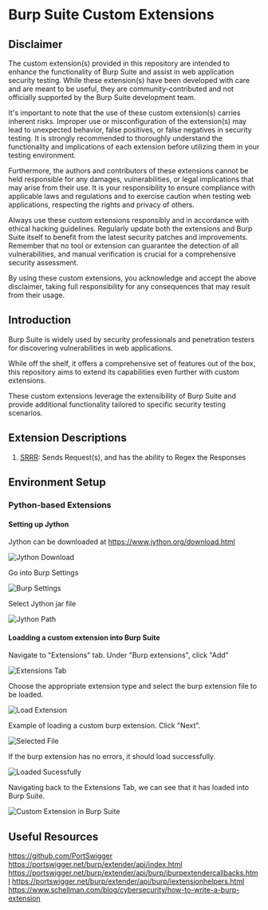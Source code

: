 # Burp Suite Custom Extensions

## Disclaimer

The custom extension(s) provided in this repository are intended to enhance the functionality of Burp Suite and assist in web application security testing. 
While these extension(s) have been developed with care and are meant to be useful, they are community-contributed and not officially supported by the Burp Suite development team.

It's important to note that the use of these custom extension(s) carries inherent risks. 
Improper use or misconfiguration of the extension(s) may lead to unexpected behavior, false positives, or false negatives in security testing. 
It is strongly recommended to thoroughly understand the functionality and implications of each extension before utilizing them in your testing environment.

Furthermore, the authors and contributors of these extensions cannot be held responsible for any damages, vulnerabilities, or legal implications that may arise from their use. 
It is your responsibility to ensure compliance with applicable laws and regulations and to exercise caution when testing web applications, respecting the rights and privacy of others.

Always use these custom extensions responsibly and in accordance with ethical hacking guidelines. 
Regularly update both the extensions and Burp Suite itself to benefit from the latest security patches and improvements. 
Remember that no tool or extension can guarantee the detection of all vulnerabilities, and manual verification is crucial for a comprehensive security assessment.

By using these custom extensions, you acknowledge and accept the above disclaimer, taking full responsibility for any consequences that may result from their usage.

## Introduction

Burp Suite is widely used by security professionals and penetration testers for discovering vulnerabilities in web applications. 

While off the shelf, it offers a comprehensive set of features out of the box, this repository aims to extend its capabilities even further with custom extensions. 

These custom extensions leverage the extensibility of Burp Suite and provide additional functionality tailored to specific security testing scenarios. 

## Extension Descriptions

1. [SRRR](Python/SRRR): Sends Request(s), and has the ability to Regex the Responses

## Environment Setup

### Python-based Extensions

#### Setting up Jython
Jython can be downloaded at https://www.jython.org/download.html

![Jython Download](https://github.com/TheSwagLord69/Burp-Suite-Custom-Extension/blob/d0fe7db835b615ad160c3888a975269afbab4e8a/Images/Jython%20Download.png)

Go into Burp Settings

![Burp Settings](https://github.com/TheSwagLord69/Burp-Suite-Custom-Extension/blob/eb03856e22afa3bc86035bb8d7d0af37bca449c9/Images/Burp%20Settings.png)

Select Jython jar file

![Jython Path](https://github.com/TheSwagLord69/Burp-Suite-Custom-Extension/blob/69b00b9a06e57a0b34281a1069e886cabd3266c4/Images/Jython%20Path.png)

#### Loadding a custom extension into Burp Suite

Navigate to "Extensions" tab. Under "Burp extensions", click "Add"

![Extensions Tab](https://github.com/TheSwagLord69/Burp-Suite-Custom-Extension/blob/70528818b614c2d01e09dffe015927825b53f4ec/Images/Burp%20Add%20Extension.png)

Choose the appropriate extension type and select the burp extension file to be loaded. 

![Load Extension](https://github.com/TheSwagLord69/Burp-Suite-Custom-Extension/blob/70528818b614c2d01e09dffe015927825b53f4ec/Images/Burp%20Load%20Extension.png)

Example of loading a custom burp extension. Click "Next".

![Selected File](https://github.com/TheSwagLord69/Burp-Suite-Custom-Extension/blob/70528818b614c2d01e09dffe015927825b53f4ec/Images/Burp%20Load%20Extension%20Selected%20File.png)

If the burp extension has no errors, it should load successfully.

![Loaded Sucessfully](https://github.com/TheSwagLord69/Burp-Suite-Custom-Extension/blob/70528818b614c2d01e09dffe015927825b53f4ec/Images/Burp%20Load%20Extension%20Success.png)

Navigating back to the Extensions Tab, we can see that it has loaded into Burp Suite.

![Custom Extension in Burp Suite](https://github.com/TheSwagLord69/Burp-Suite-Custom-Extension/blob/70528818b614c2d01e09dffe015927825b53f4ec/Images/Burp%20Extension%20is%20loaded.png)

## Useful Resources

https://github.com/PortSwigger
https://portswigger.net/burp/extender/api/index.html
https://portswigger.net/burp/extender/api/burp/iburpextendercallbacks.html
https://portswigger.net/burp/extender/api/burp/iextensionhelpers.html
https://www.schellman.com/blog/cybersecurity/how-to-write-a-burp-extension
